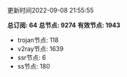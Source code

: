 更新时间2022-09-08 21:55:55

**总订阅: 64**
**总节点: 9274**
**有效节点: 1943**
- trojan节点: 118
- v2ray节点: 1639
- ssr节点: 6
- ss节点: 180
